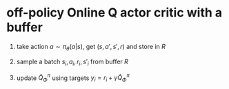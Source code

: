 # off-policy Online Q actor critic with a buffer
1. take action $a \sim \pi_{\theta}(a|s)$, get $(s,a',s',r)$ and store in $R$

2. sample a batch ${s_{i}, a_{i},r_{i},s'_{i}}$ from buffer $R$

3. update ${\hat{Q}}^{\pi}_{\Phi}$ using targets $y_{i} = r_{i} + \gamma{\hat{Q}}^{\pi}_{\Phi}$

